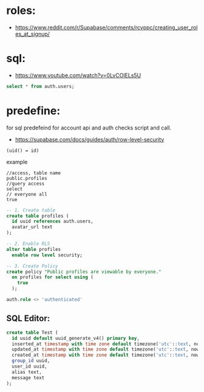 # roles:
- https://www.reddit.com/r/Supabase/comments/rcvppc/creating_user_roles_at_signup/







# sql:
- https://www.youtube.com/watch?v=0LvCOlELs5U
```sql
select * from auth.users;
```

# predefine:
  for sql predefeind for account api and auth checks script and call.


- https://supabase.com/docs/guides/auth/row-level-security


```
(uid() = id)
```


example
```
//access, table name
public.profiles 
//query access
select
// everyone all
true
```

```sql
-- 1. Create table
create table profiles (
  id uuid references auth.users,
  avatar_url text
);

-- 2. Enable RLS
alter table profiles
  enable row level security;

-- 3. Create Policy
create policy "Public profiles are viewable by everyone."
  on profiles for select using (
    true
  );
```


```sql
auth.role <> 'authenticated'
```






## SQL Editor:
```sql
create table Test (
  id uuid default uuid_generate_v4() primary key,
  inserted_at timestamp with time zone default timezone('utc'::text, now()) not null,
  updated_at timestamp with time zone default timezone('utc'::text, now()) not null,
  created_at timestamp with time zone default timezone('utc'::text, now()) not null,
  group_id uuid,
  user_id uuid,
  alias text,
  message text
);
```